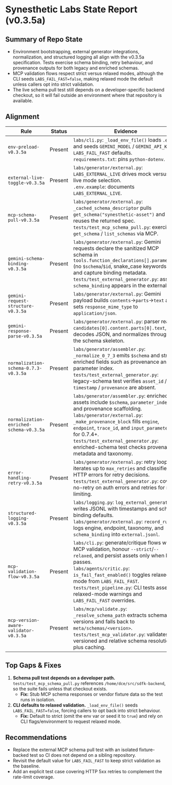 # Synesthetic Labs State Report (v0.3.5a)

## Summary of Repo State

- Environment bootstrapping, external generator integrations, normalization, and structured logging all align with the v0.3.5a specification. Tests exercise schema binding, retry behaviour, and provenance outputs for both legacy and enriched schemas.
- MCP validation flows respect strict versus relaxed modes, although the CLI seeds `LABS_FAIL_FAST=false`, making relaxed mode the default unless callers opt into strict validation.
- The live schema pull test still depends on a developer-specific backend checkout, so it will fail outside an environment where that repository is available.

## Alignment

| Rule | Status | Evidence |
| --- | --- | --- |
| `env-preload-v0.3.5a` | Present | `labs/cli.py`: `_load_env_file()` loads `.env` and seeds `GEMINI_MODEL` / `GEMINI_API_KEY` / `LABS_FAIL_FAST` defaults.<br>`requirements.txt`: pins `python-dotenv`. |
| `external-live-toggle-v0.3.5a` | Present | `labs/generator/external.py`: `LABS_EXTERNAL_LIVE` drives mock versus live mode selection.<br>`.env.example`: documents `LABS_EXTERNAL_LIVE`. |
| `mcp-schema-pull-v0.3.5a` | Present | `labs/generator/external.py`: `_cached_schema_descriptor` pulls `get_schema("synesthetic-asset")` and reuses the returned spec.<br>`tests/test_mcp_schema_pull.py`: exercises `get_schema` / `list_schemas` via MCP. |
| `gemini-schema-binding-v0.3.5a` | Present | `labs/generator/external.py`: Gemini requests declare the sanitized MCP schema in `tools.function_declarations[].parameters` (no `$schema`/`$id`, snake_case keywords) and capture binding metadata.<br>`tests/test_external_generator.py`: asserts `schema_binding` appears in the external log. |
| `gemini-request-structure-v0.3.5a` | Present | `labs/generator/external.py`: Gemini payload builds `contents`→`parts`→`text` and sets `response_mime_type` to `application/json`. |
| `gemini-response-parse-v0.3.5a` | Present | `labs/generator/external.py`: parser reads `candidates[0].content.parts[0].text`, decodes JSON, and normalizes through the schema skeleton. |
| `normalization-schema-0.7.3-v0.3.5a` | Present | `labs/generator/assembler.py`: `_normalize_0_7_3` emits `$schema` and strips enriched fields such as provenance and parameter index.<br>`tests/test_external_generator.py`: legacy-schema test verifies `asset_id` / `timestamp` / `provenance` are absent. |
| `normalization-enriched-schema-v0.3.5a` | Present | `labs/generator/assembler.py`: enriched assets include `$schema`, `parameter_index`, and provenance scaffolding.<br>`labs/generator/external.py`: `_make_provenance_block` fills `engine`, `endpoint`, `trace_id`, and `input_parameters` for 0.7.4+.<br>`tests/test_external_generator.py`: enriched-schema test checks provenance metadata and taxonomy. |
| `error-handling-retry-v0.3.5a` | Present | `labs/generator/external.py`: retry loop iterates up to `max_retries` and classifies HTTP errors for retry decisions.<br>`tests/test_external_generator.py`: covers no-retry on auth errors and retries for rate limiting. |
| `structured-logging-v0.3.5a` | Present | `labs/logging.py`: `log_external_generation` writes JSONL with timestamps and schema binding defaults.<br>`labs/generator/external.py`: `record_run` logs engine, endpoint, taxonomy, and `schema_binding` into `external.jsonl`. |
| `mcp-validation-flow-v0.3.5a` | Present | `labs/cli.py`: generate/critique flows wire MCP validation, honour `--strict`/`--relaxed`, and persist assets only when MCP passes.<br>`labs/agents/critic.py`: `is_fail_fast_enabled()` toggles relaxed mode from `LABS_FAIL_FAST`.<br>`tests/test_pipeline.py`: CLI tests assert relaxed-mode warnings and `LABS_FAIL_FAST` overrides. |
| `mcp-version-aware-validator-v0.3.5a` | Present | `labs/mcp/validate.py`: `_resolve_schema_path` extracts schema versions and falls back to `meta/schemas/<version>`.<br>`tests/test_mcp_validator.py`: validates versioned and relative schema resolution plus caching. |

## Top Gaps & Fixes

1. **Schema pull test depends on a developer path.** `tests/test_mcp_schema_pull.py` references `/home/dce/src/sdfk-backend`, so the suite fails unless that checkout exists.
   * **Fix:** Stub MCP schema responses or vendor fixture data so the test runs in isolation.
2. **CLI defaults to relaxed validation.** `_load_env_file()` seeds `LABS_FAIL_FAST=false`, forcing callers to opt back into strict behaviour.
   * **Fix:** Default to strict (omit the env var or seed it to `true`) and rely on CLI flags/environment to request relaxed mode.

## Recommendations

- Replace the external MCP schema pull test with an isolated fixture-backed test so CI does not depend on a sibling repository.
- Revisit the default value for `LABS_FAIL_FAST` to keep strict validation as the baseline.
- Add an explicit test case covering HTTP 5xx retries to complement the rate-limit coverage.
